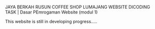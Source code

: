 JAYA BERKAH RUSUN COFFEE SHOP LUMAJANG WEBSITE
DICODING TASK | Dasar PEmrogaman Website (modul 1)

This website is still in developing progress.....